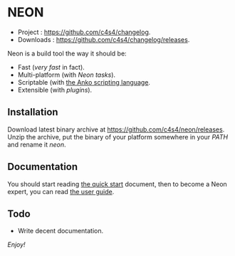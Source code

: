 NEON
====

- Project :   <https://github.com/c4s4/changelog>.
- Downloads : <https://github.com/c4s4/changelog/releases>.

Neon is a build tool the way it should be:

- Fast (*very fast* in fact).
- Multi-platform (with *Neon tasks*).
- Scriptable (with [the Anko scripting language](http://github.com/mattn/anko).
- Extensible (with *plugins*).

Installation
------------

Download latest binary archive at <https://github.com/c4s4/neon/releases>. Unzip
the archive, put the binary of your platform somewhere in your *PATH* and rename
it *neon*.

Documentation
-------------

You should start reading [the quick start](doc/quickstart.md) document, then to
become a Neon expert, you can read [the user guide](doc/userguide.md).

Todo
----

- Write decent documentation.

*Enjoy!*
